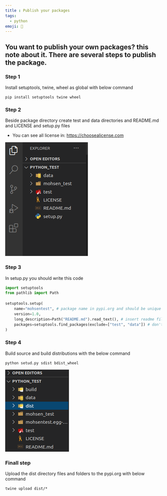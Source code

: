 ```yaml
---
title : Publish your packages
tags:
  - python
emoji: 🐍
---
```


## You want to publish your own packages? this note about it. There are several steps to publish the package.

### Step 1
Install setuptools, twine, wheel as global with below command

```terminal
pip install setuptools twine wheel
```
### Step 2
Beside package directory create test and data directories and README.md and LICENSE and setup.py files

- You can see all license in: https://choosealicense.com

![](../../assets/package1.png)

### Step 3
In setup.py you should write this code

```python
import setuptools
from pathlib import Path

setuptools.setup(
    name="mohsentest", # package name in pypi.org and should be unique
    version=1.0, 
    long_description=Path("README.md").read_text(), # insert readme file to the project
    packages=setuptools.find_packages(exclude=["test", "data"]) # don't include test and data directory to the package
)

```

### Step 4
Build source and build distributions with the below command

```terminal
python setud.py sdist bdist_wheel
```

![](../../assets/package2.png)

### Finall step
Upload the dist directory files and folders to the pypi.org with below command

```terminal
twine upload dist/*
```
